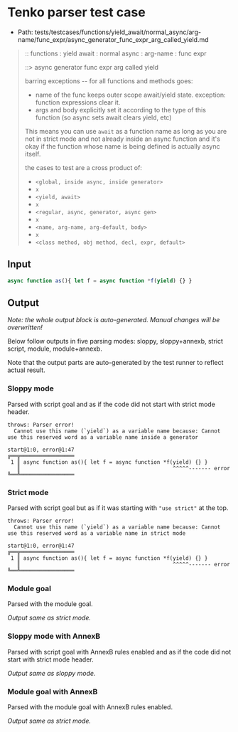 # Tenko parser test case

- Path: tests/testcases/functions/yield_await/normal_async/arg-name/func_expr/async_generator_func_expr_arg_called_yield.md

> :: functions : yield await : normal async : arg-name : func expr
>
> ::> async generator func expr arg called yield
>
> barring exceptions -- for all functions and methods goes:
>
> - name of the func keeps outer scope await/yield state. exception: function expressions clear it.
> - args and body explicitly set it according to the type of this function (so async sets await clears yield, etc)
>
> This means you can use `await` as a function name as long as you are not in strict mode and not already inside an async function and it's okay if the function whose name is being defined is actually async itself.
>
> the cases to test are a cross product of:
>
> - `<global, inside async, inside generator>` 
> - `x` 
> - `<yield, await>`
> - `x` 
> - `<regular, async, generator, async gen>`
> - `x` 
> - `<name, arg-name, arg-default, body>`
> - `x`
> - `<class method, obj method, decl, expr, default>`

## Input

`````js
async function as(){ let f = async function *f(yield) {} }
`````

## Output

_Note: the whole output block is auto-generated. Manual changes will be overwritten!_

Below follow outputs in five parsing modes: sloppy, sloppy+annexb, strict script, module, module+annexb.

Note that the output parts are auto-generated by the test runner to reflect actual result.

### Sloppy mode

Parsed with script goal and as if the code did not start with strict mode header.

`````
throws: Parser error!
  Cannot use this name (`yield`) as a variable name because: Cannot use this reserved word as a variable name inside a generator

start@1:0, error@1:47
╔══╦═════════════════
 1 ║ async function as(){ let f = async function *f(yield) {} }
   ║                                                ^^^^^------- error
╚══╩═════════════════

`````

### Strict mode

Parsed with script goal but as if it was starting with `"use strict"` at the top.

`````
throws: Parser error!
  Cannot use this name (`yield`) as a variable name because: Cannot use this reserved word as a variable name in strict mode

start@1:0, error@1:47
╔══╦═════════════════
 1 ║ async function as(){ let f = async function *f(yield) {} }
   ║                                                ^^^^^------- error
╚══╩═════════════════

`````

### Module goal

Parsed with the module goal.

_Output same as strict mode._

### Sloppy mode with AnnexB

Parsed with script goal with AnnexB rules enabled and as if the code did not start with strict mode header.

_Output same as sloppy mode._

### Module goal with AnnexB

Parsed with the module goal with AnnexB rules enabled.

_Output same as strict mode._
